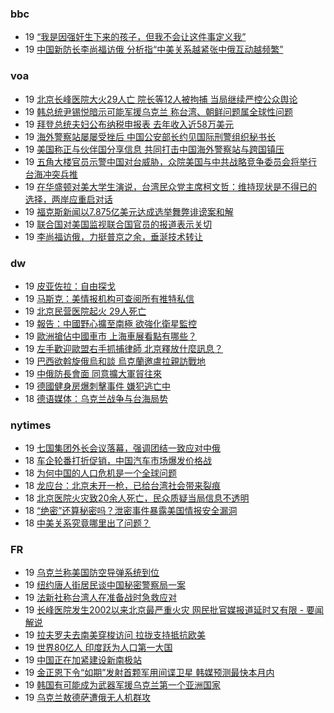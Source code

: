 <!-- BLOG-POST-LIST:START -->
<!-- BLOG-POST-LIST:END -->
### bbc
<!-- bbc:START -->
-  19 [“我是因强奸生下来的孩子，但我不会让这件事定义我”](https://www.bbc.com/zhongwen/simp/uk-65320264?at_medium=RSS&at_campaign=KARANGA)
-  19 [中国新防长李尚福访俄 分析指“中美关系越紧张中俄互动越频繁”](https://www.bbc.com/zhongwen/simp/world-65291812?at_medium=RSS&at_campaign=KARANGA)<!-- bbc:END -->

### voa
<!-- voa:START -->
-  19 [北京长峰医院大火29人亡 院长等12人被拘捕 当局继续严控公众舆论](https://www.voachinese.com/a/beijing-releases-hospital-fire-info-after-initial-coverup-attempt-20230419/7056802.html)
-  19 [韩总统尹锡悦暗示可能军援乌克兰 称台湾、朝鲜问题属全球性问题](https://www.voachinese.com/a/south-korea-yoon-signals-shift-on-supplying-weapons-to-ukraine-20230419/7056786.html)
-  19 [拜登总统夫妇公布纳税申报表 去年收入近58万美元](https://www.voachinese.com/a/the-widens-release-tax-returns-20230419/7056747.html)
-  19 [海外警察站屡屡受挫后 中国公安部长约见国际刑警组织秘书长](https://www.voachinese.com/a/china-police-chief-meets-interpol-chief-amid-overseas-police-setback-20230419/7056725.html)
-  19 [美国称正与伙伴国分享信息 共同打击中国海外警察站与跨国镇压](https://www.voachinese.com/a/us-international-partnership-chinese-overseas-police-station-20230419/7056715.html)
-  19 [五角大楼官员示警中国对台威胁，众院美国与中共战略竞争委员会将举行台海冲突兵推](https://www.voachinese.com/a/us-house-china-committee-taiwan-tabletop-exercise-20230418/7056628.html)
-  19 [在华盛顿对美大学生演说，台湾民众党主席柯文哲：维持现状是不得已的选择，两岸应重启对话](https://www.voachinese.com/a/chairman-ko-of-taiwan-peoples-party-speaks-to-students-in-washington-on-cross-strait-policy-positions-20230418/7056587.html)
-  19 [福克斯新闻以7.875亿美元达成选举舞弊诽谤案和解](https://www.voachinese.com/a/fox-settles-dominion-defamation-lawsuit-for-787-5-million-avoiding-trial-20230418/7056612.html)
-  19 [联合国对美国监视联合国官员的报道表示关切](https://www.voachinese.com/a/un-expresses-concern-to-us-over-spying-reports-20230418/7056604.html)
-  19 [李尚福访俄，力挺普京之余，垂涎技术转让](https://www.voachinese.com/a/what-china-defense-minister-russia-trip-tells-us-20230418/7056191.html)<!-- voa:END -->

### dw
<!-- dw:START -->
-  19 [皮亚佐拉：自由探戈](https://www.dw.com/zh/皮亚佐拉：自由探戈/a-65370983?maca=chi-rss-chi-all-1127-xml-atom)
-  19 [马斯克：美情报机构可查阅所有推特私信](https://www.dw.com/zh/马斯克：美情报机构可查阅所有推特私信/a-65370165?maca=chi-rss-chi-all-1127-xml-atom)
-  19 [北京民营医院起火 29人死亡](https://www.dw.com/zh/北京民营医院起火-29人死亡/a-65369576?maca=chi-rss-chi-all-1127-xml-atom)
-  19 [報告：中國野心擴至南極 欲強化衛星監控](https://www.dw.com/zh/報告：中國野心擴至南極-欲強化衛星監控/a-65368602?maca=chi-rss-chi-all-1127-xml-atom)
-  19 [歐洲搶佔中國車市 上海車展看點有哪些？](https://www.dw.com/zh/歐洲搶佔中國車市-上海車展看點有哪些？/a-65368370?maca=chi-rss-chi-all-1127-xml-atom)
-  19 [左手歡迎歐盟右手抓捕律師 北京釋放什麼訊息？](https://www.dw.com/zh/左手歡迎歐盟右手抓捕律師-北京釋放什麼訊息？/a-65367629?maca=chi-rss-chi-all-1127-xml-atom)
-  19 [巴西欲斡旋俄烏和談 烏克蘭邀盧拉親訪戰地](https://www.dw.com/zh/巴西欲斡旋俄烏和談-烏克蘭邀盧拉親訪戰地/a-65359634?maca=chi-rss-chi-all-1127-xml-atom)
-  19 [中俄防長會面 同意擴大軍貿往來](https://www.dw.com/zh/中俄防長會面-同意擴大軍貿往來/a-65367022?maca=chi-rss-chi-all-1127-xml-atom)
-  19 [德國健身房爆刺擊事件 嫌犯逃亡中](https://www.dw.com/zh/德國健身房爆刺擊事件-嫌犯逃亡中/a-65366785?maca=chi-rss-chi-all-1127-xml-atom)
-  18 [德语媒体：乌克兰战争与台海局势](https://www.dw.com/zh/德语媒体：乌克兰战争与台海局势/a-65362852?maca=chi-rss-chi-all-1127-xml-atom)<!-- dw:END -->

### nytimes
<!-- nytimes:START -->
-  19 [七国集团外长会议落幕，强调团结一致应对中俄](https://cn.nytimes.com/world/20230419/blinken-g7-russia-china/?utm_source=RSS)
-  18 [车企轮番打折促销，中国汽车市场爆发价格战](https://cn.nytimes.com/business/20230419/china-electric-vehicle-prices/?utm_source=RSS)
-  18 [为何中国的人口危机是一个全球问题](https://cn.nytimes.com/china/20230419/china-population-india/?utm_source=RSS)
-  18 [龙应台：北京未开一枪，已给台湾社会带来裂痕](https://cn.nytimes.com/opinion/20230419/taiwan-china-war-us/?utm_source=RSS)
-  18 [北京医院火灾致20余人死亡，民众质疑当局信息不透明](https://cn.nytimes.com/china/20230419/fire-beijing-hospital/?utm_source=RSS)
-  18 [“绝密”还算秘密吗？泄密事件暴露美国情报安全漏洞](https://cn.nytimes.com/usa/20230414/documents-leak-security-clearance/?utm_source=RSS)
-  18 [中美关系究竟哪里出了问题？](https://cn.nytimes.com/opinion/20230418/china-america-relationship/?utm_source=RSS)<!-- nytimes:END -->

### FR
<!-- FR:START -->
-  19 [乌克兰称美国防空导弹系统到位](https://www.rfi.fr/cn/%E6%AC%A7%E6%B4%B2/20230419-%E4%B9%8C%E5%85%8B%E5%85%B0%E7%A7%B0%E7%BE%8E%E5%9B%BD%E9%98%B2%E7%A9%BA%E5%AF%BC%E5%BC%B9%E7%B3%BB%E7%BB%9F%E5%88%B0%E4%BD%8D)
-  19 [纽约唐人街居民谈中国秘密警察局一案](https://www.rfi.fr/cn/%E4%B8%AD%E5%9B%BD/20230419-%E7%BA%BD%E7%BA%A6%E5%94%90%E4%BA%BA%E8%A1%97%E5%B1%85%E6%B0%91%E8%B0%88%E4%B8%AD%E5%9B%BD%E7%A7%98%E5%AF%86%E8%AD%A6%E5%AF%9F%E5%B1%80%E4%B8%80%E6%A1%88)
-  19 [法新社称台湾人在准备战时急救应对](https://www.rfi.fr/cn/%E4%B8%AD%E5%9B%BD/20230419-%E6%B3%95%E6%96%B0%E7%A4%BE%E7%A7%B0%E5%8F%B0%E6%B9%BE%E4%BA%BA%E5%9C%A8%E5%87%86%E5%A4%87%E6%88%98%E6%97%B6%E6%80%A5%E6%95%91%E5%BA%94%E5%AF%B9)
-  19 [长峰医院发生2002以来北京最严重火灾 网民批官媒报道延时又有限 - 要闻解说](https://www.rfi.fr/cn/%E4%B8%93%E6%A0%8F%E6%A3%80%E7%B4%A2/%E8%A6%81%E9%97%BB%E8%A7%A3%E8%AF%B4/20230419-%E5%8C%97%E4%BA%AC%E5%8C%BB%E9%99%A2%E5%8F%91%E7%94%9F2002%E4%BB%A5%E6%9D%A5%E6%9C%80%E4%B8%A5%E9%87%8D%E7%81%AB%E7%81%BE-%E7%BD%91%E6%B0%91%E6%89%B9%E5%AE%98%E5%AA%92%E6%8A%A5%E9%81%93%E5%BB%B6%E6%97%B6%E5%8F%88%E6%9C%89%E9%99%90)
-  19 [拉夫罗夫去南美穿梭访问 拉拢支持抵抗欧美](https://www.rfi.fr/cn/%E7%BE%8E%E6%B4%B2/20230419-%E6%8B%89%E5%A4%AB%E7%BD%97%E5%A4%AB%E5%8E%BB%E5%8D%97%E7%BE%8E%E7%A9%BF%E6%A2%AD%E8%AE%BF%E9%97%AE-%E6%8B%89%E6%8B%A2%E6%94%AF%E6%8C%81%E6%8A%B5%E6%8A%97%E6%AC%A7%E7%BE%8E)
-  19 [世界80亿人 印度跃为人口第一大国](https://www.rfi.fr/cn/%E4%B8%AD%E5%9B%BD/20230419-%E4%B8%96%E7%95%8C80%E4%BA%BF%E4%BA%BA-%E5%8D%B0%E5%BA%A6%E8%B7%83%E4%B8%BA%E4%BA%BA%E5%8F%A3%E7%AC%AC%E4%B8%80%E5%A4%A7%E5%9B%BD)
-  19 [中国正在加紧建设新南极站](https://www.rfi.fr/cn/%E4%B8%AD%E5%9B%BD/20230419-%E4%B8%AD%E5%9B%BD%E6%AD%A3%E5%9C%A8%E5%8A%A0%E7%B4%A7%E5%BB%BA%E8%AE%BE%E6%96%B0%E5%8D%97%E6%9E%81%E7%AB%99)
-  19 [金正恩下令“如期”发射首颗军用间谍卫星 韩媒预测最快本月内](https://www.rfi.fr/cn/%E4%BA%9A%E6%B4%B2/20230419-%E9%87%91%E6%AD%A3%E6%81%A9%E4%B8%8B%E4%BB%A4-%E5%A6%82%E6%9C%9F-%E5%8F%91%E5%B0%84%E9%A6%96%E9%A2%97%E5%86%9B%E7%94%A8%E9%97%B4%E8%B0%8D%E5%8D%AB%E6%98%9F-%E9%9F%A9%E5%AA%92%E9%A2%84%E6%B5%8B%E6%9C%80%E5%BF%AB%E6%9C%AC%E6%9C%88%E5%86%85)
-  19 [韩国有可能成为武器军援乌克兰第一个亚洲国家](https://www.rfi.fr/cn/%E4%BA%9A%E6%B4%B2/20230419-%E9%9F%A9%E5%9B%BD%E6%9C%89%E5%8F%AF%E8%83%BD%E6%88%90%E4%B8%BA%E5%86%9B%E4%BA%8B%E6%8F%B4%E4%B9%8C%E7%AC%AC%E4%B8%80%E4%B8%AA%E4%BA%9A%E6%B4%B2%E5%9B%BD%E5%AE%B6)
-  19 [乌克兰敖德萨遭俄无人机群攻](https://www.rfi.fr/cn/%E6%AC%A7%E6%B4%B2/20230419-%E4%B9%8C%E5%85%8B%E5%85%B0%E6%95%96%E5%BE%B7%E8%90%A8%E9%81%AD%E4%BF%84%E6%97%A0%E4%BA%BA%E6%9C%BA%E7%BE%A4%E6%94%BB)<!-- FR:END -->
